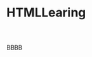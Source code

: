# HTMLLearing
<html>
<header>
<title>AAAAAAAA123</title>
</header>
<body>
<div>
<span>BBBB</span>
</div>
</body>
</html>
